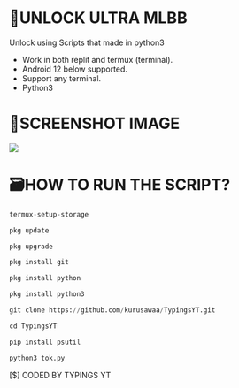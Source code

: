 # 🎫UNLOCK ULTRA MLBB
Unlock using Scripts that made in python3

- Work in both replit and termux (terminal).
- Android 12 below supported.
- Support any terminal.
- Python3

# 📎SCREENSHOT IMAGE
<image src="Screenshot_2023-12-27-19-49-26-38.jpg">

# 🗃HOW TO RUN THE SCRIPT?
```python
termux-setup-storage

pkg update

pkg upgrade

pkg install git

pkg install python

pkg install python3

git clone https://github.com/kurusawaa/TypingsYT.git

cd TypingsYT

pip install psutil

python3 tok.py
```


[$] CODED BY TYPINGS YT


